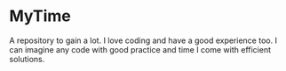 # MyTime
A repository to gain a lot.
I love coding and have a good experience too. I can imagine any code with good practice and time I come with efficient solutions.
